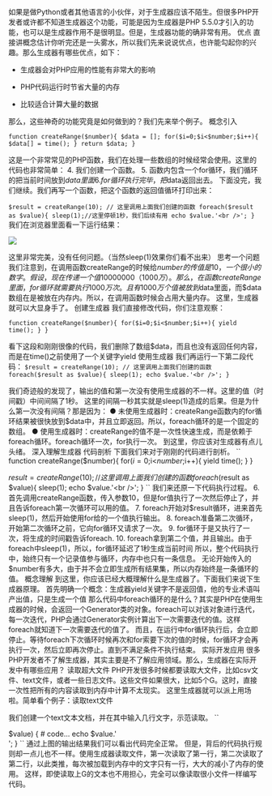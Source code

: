如果是做Python或者其他语言的小伙伴，对于生成器应该不陌生。但很多PHP开发者或许都不知道生成器这个功能，可能是因为生成器是PHP 5.5.0才引入的功能，也可以是生成器作用不是很明显。但是，生成器功能的确非常有用。
优点
直接讲概念估计你听完还是一头雾水，所以我们先来说说优点，也许能勾起你的兴趣。那么生成器有哪些优点，如下：

* 生成器会对PHP应用的性能有非常大的影响

* PHP代码运行时节省大量的内存

* 比较适合计算大量的数据

那么，这些神奇的功能究竟是如何做到的？我们先来举个例子。
概念引入
<br />

``
function createRange($number){
     $data = [];
    for($i=0;$i<$number;$i++){
        $data[] = time();
    }
    return $data;
}
``

这是一个非常常见的PHP函数，我们在处理一些数组的时候经常会使用。这里的代码也非常简单：
  4. 我们创建一个函数。
  5. 函数内包含一个for循环，我们循环的把当前时间放到$data里面
  6. for循环执行完毕，把$data返回出去。
下面没完，我们继续。我们再写一个函数，把这个函数的返回值循环打印出来：

``
$result = createRange(10); // 这里调用上面我们创建的函数
foreach($result as $value){
    sleep(1);//这里停顿1秒，我们后续有用
    echo $value.'<br />';
}
``
我们在浏览器里面看一下运行结果：

![](http://oo9zgdmxh.bkt.clouddn.com/bVZThG.png)

这里非常完美，没有任何问题。（当然sleep(1)效果你们看不出来）
思考一个问题
我们注意到，在调用函数createRange的时候给$number的传值是10，一个很小的数字。假设，现在传递一个值10000000（1000万）。
那么，在函数createRange里面，for循环就需要执行1000万次。且有1000万个值被放到$data里面，而$data数组在是被放在内存内。所以，在调用函数时候会占用大量内存。
这里，生成器就可以大显身手了。
创建生成器
我们直接修改代码，你们注意观察：

``
function createRange($number){
    for($i=0;$i<$number;$i++){
        yield time();
    }
}
``

看下这段和刚刚很像的代码，我们删除了数组$data，而且也没有返回任何内容，而是在time()之前使用了一个关键字yield
使用生成器
我们再运行一下第二段代码：
``
$result = createRange(10); // 这里调用上面我们创建的函数
foreach($result as $value){
    sleep(1);
    echo $value.'<br />';
}
``

我们奇迹般的发现了，输出的值和第一次没有使用生成器的不一样。这里的值（时间戳）中间间隔了1秒。
这里的间隔一秒其实就是sleep(1)造成的后果。但是为什么第一次没有间隔？那是因为：
  ● 未使用生成器时：createRange函数内的for循环结果被很快放到$data中，并且立即返回。所以，foreach循环的是一个固定的数组。
  ● 使用生成器时：createRange的值不是一次性快速生成，而是依赖于foreach循环。foreach循环一次，for执行一次。
到这里，你应该对生成器有点儿头绪。
深入理解生成器
代码剖析
下面我们来对于刚刚的代码进行剖析。
``
function createRange($number){
    for($i=0;$i<$number;$i++){
        yield time();
    }
}

$result = createRange(10); // 这里调用上面我们创建的函数
foreach($result as $value){
    sleep(1);
    echo $value.'<br />';
}
``
我们来还原一下代码执行过程。
  6. 首先调用createRange函数，传入参数10，但是for值执行了一次然后停止了，并且告诉foreach第一次循环可以用的值。
  7. foreach开始对$result循环，进来首先sleep(1)，然后开始使用for给的一个值执行输出。
  8. foreach准备第二次循环，开始第二次循环之前，它向for循环又请求了一次。
  9. for循环于是又执行了一次，将生成的时间戳告诉foreach.
  10. foreach拿到第二个值，并且输出。由于foreach中sleep(1)，所以，for循环延迟了1秒生成当前时间
所以，整个代码执行中，始终只有一个记录值参与循环，内存中也只有一条信息。
无论开始传入的$number有多大，由于并不会立即生成所有结果集，所以内存始终是一条循环的值。
概念理解
到这里，你应该已经大概理解什么是生成器了。下面我们来说下生成器原理。
首先明确一个概念：生成器yield关键字不是返回值，他的专业术语叫产出值，只是生成一个值
那么代码中foreach循环的是什么？其实是PHP在使用生成器的时候，会返回一个Generator类的对象。foreach可以对该对象进行迭代，每一次迭代，PHP会通过Generator实例计算出下一次需要迭代的值。这样foreach就知道下一次需要迭代的值了。
而且，在运行中for循环执行后，会立即停止。等待foreach下次循环时候再次和for索要下次的值的时候，for循环才会再执行一次，然后立即再次停止。直到不满足条件不执行结束。
实际开发应用
很多PHP开发者不了解生成器，其实主要是不了解应用领域。那么，生成器在实际开发中有哪些应用？
读取超大文件
PHP开发很多时候都要读取大文件，比如csv文件、text文件，或者一些日志文件。这些文件如果很大，比如5个G。这时，直接一次性把所有的内容读取到内存中计算不太现实。
这里生成器就可以派上用场啦。简单看个例子：读取text文件

我们创建一个text文本文档，并在其中输入几行文字，示范读取。
``
<?php
header("content-type:text/html;charset=utf-8");
function readTxt()
{
    # code...
    $handle = fopen("./test.txt", 'rb');

    while (feof($handle)===false) {
        # code...
        yield fgets($handle);
    }

    fclose($handle);
}

foreach (readTxt() as $key => $value) {
    # code...
    echo $value.'<br />';
}
``
通过上图的输出结果我们可以看出代码完全正常。
但是，背后的代码执行规则却一点儿也不一样。使用生成器读取文件，第一次读取了第一行，第二次读取了第二行，以此类推，每次被加载到内存中的文字只有一行，大大的减小了内存的使用。
这样，即使读取上G的文本也不用担心，完全可以像读取很小文件一样编写代码。